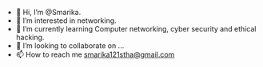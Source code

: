 - 👋 Hi, I’m @Smarika.
- 👀 I’m interested in networking.
- 🌱 I’m currently learning Computer networking, cyber security and ethical hacking.
- 💞️ I’m looking to collaborate on ...
- 📫 How to reach me smarika121stha@gmail.com

<!---
Ghodss1/Ghodss1 is a ✨ special ✨ repository because its `README.md` (this file) appears on your GitHub profile.
You can click the Preview link to take a look at your changes.
--->
